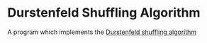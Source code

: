 # Durstenfeld Shuffling Algorithm

A program which implements the [Durstenfeld shuffling algorithm](https://en.wikipedia.org/wiki/Fisher%E2%80%93Yates_shuffle#The_modern_algorithm)